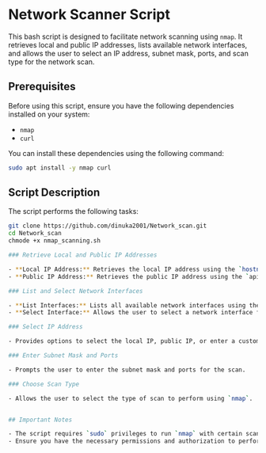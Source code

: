 # Network Scanner Script

This bash script is designed to facilitate network scanning using `nmap`. It retrieves local and public IP addresses, lists available network interfaces, and allows the user to select an IP address, subnet mask, ports, and scan type for the network scan.

## Prerequisites

Before using this script, ensure you have the following dependencies installed on your system:

- `nmap`
- `curl`

You can install these dependencies using the following command:

```bash
sudo apt install -y nmap curl
```

## Script Description

The script performs the following tasks:

```bash
git clone https://github.com/dinuka2001/Network_scan.git
cd Network_scan
chmode +x nmap_scanning.sh

### Retrieve Local and Public IP Addresses

- **Local IP Address:** Retrieves the local IP address using the `hostname` command.
- **Public IP Address:** Retrieves the public IP address using the `api.ipify.org` service.

### List and Select Network Interfaces

- **List Interfaces:** Lists all available network interfaces using the `ip` command.
- **Select Interface:** Allows the user to select a network interface for scanning.

### Select IP Address

- Provides options to select the local IP, public IP, or enter a custom IP address or domain name.

### Enter Subnet Mask and Ports

- Prompts the user to enter the subnet mask and ports for the scan.

### Choose Scan Type

- Allows the user to select the type of scan to perform using `nmap`.


## Important Notes

- The script requires `sudo` privileges to run `nmap` with certain scan types.
- Ensure you have the necessary permissions and authorization to perform network scans on the chosen network or IP address.





